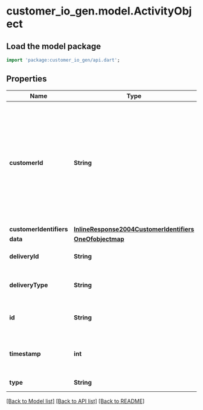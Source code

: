 # customer_io_gen.model.ActivityObject

## Load the model package
```dart
import 'package:customer_io_gen/api.dart';
```

## Properties
Name | Type | Description | Notes
------------ | ------------- | ------------- | -------------
**customerId** | **String** | The ID of a customer profile, analogous to a \"person\" in the UI. If your workspace supports multiple identifiers (email and ID), this value can be null. | [optional] 
**customerIdentifiers** | [**InlineResponse2004CustomerIdentifiers**](InlineResponse2004CustomerIdentifiers.md) |  | [optional] 
**data** | [**OneOfobjectmap**](OneOfobjectmap.md) |  | [optional] 
**deliveryId** | **String** | The message ID. | [optional] 
**deliveryType** | **String** | The recipient device, if applicable. | [optional] 
**id** | **String** | The identifier for the action. | [optional] 
**timestamp** | **int** | The date and time when the action occurred. | [optional] 
**type** | **String** | The activity type. | [optional] 

[[Back to Model list]](../README.md#documentation-for-models) [[Back to API list]](../README.md#documentation-for-api-endpoints) [[Back to README]](../README.md)


